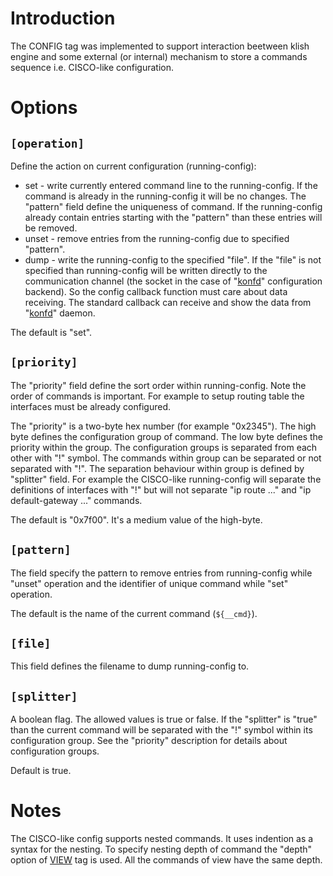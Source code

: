 

# Introduction #

The CONFIG tag was implemented to support interaction beetween klish engine and some external (or internal) mechanism to store a commands sequence i.e. CISCO-like configuration.

# Options #

## `[operation]` ##

Define the action on current configuration (running-config):

  * set - write currently entered command line to the running-config. If the command is already in the running-config it will be no changes. The "pattern" field define the uniqueness of command. If the running-config already contain entries starting with the "pattern" than these entries will be removed.
  * unset - remove entries from the running-config due to specified "pattern".
  * dump - write the running-config to the specified "file". If the "file" is not specified than running-config will be written directly to the communication channel (the socket in the case of "[konfd](konfd.md)" configuration backend). So the config callback function must care about data receiving. The standard callback can receive and show the data from "[konfd](konfd.md)" daemon.

The default is "set".

## `[priority]` ##

The "priority" field define the sort order within running-config. Note the order of commands is important. For example to setup routing table the interfaces must be already configured.

The "priority" is a two-byte hex number (for example "0x2345"). The high byte defines the configuration group of command. The low byte defines the priority within the group. The configuration groups is separated from each other with "!" symbol. The commands within group can be separated or not separated with "!". The separation behaviour within group is defined by "splitter" field. For example the CISCO-like running-config will separate the definitions of interfaces with "!" but will not separate "ip route ..." and "ip default-gateway ..." commands.

The default is "0x7f00". It's a medium value of the high-byte.

## `[pattern]` ##

The field specify the pattern to remove entries from running-config while "unset" operation and the identifier of unique command while "set" operation.

The default is the name of the current command (`${__cmd}`).

## `[file]` ##

This field defines the filename to dump running-config to.

## `[splitter]` ##

A boolean flag. The allowed values is true or false. If the "splitter" is "true" than the current command will be separated with the "!" symbol within its configuration group. See the "priority" description for details about configuration groups.

Default is true.

# Notes #

The CISCO-like config supports nested commands. It uses indention as a syntax for the nesting. To specify nesting depth of command the "depth" option of [VIEW](VIEW.md) tag is used. All the commands of view have the same depth.